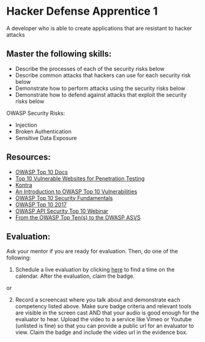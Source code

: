 # Hacker Defense Apprentice 1

A developer who is able to create applications that are resistant to hacker attacks

## Master the following skills:

* Describe the processes of each of the security risks below
* Describe common attacks that hackers can use for each security risk below
* Demonstrate how to perform attacks using the security risks below
* Demonstrate how to defend against attacks that exploit the security risks below

OWASP Security Risks:
* Injection
* Broken Authentication
* Sensitive Data Exposure

## Resources:

* [OWASP Top 10 Docs](https://owasp.org/www-project-top-ten/)
* [Top 10 Vulnerable Websites for Penetration Testing](https://securitytrails.com/blog/vulnerable-websites-for-penetration-testing)
* [Kontra](https://application.security/free-application-security-training)
* [An Introduction to OWASP Top 10 Vulnerabilities](https://www.udemy.com/course/an-introduction-to-owasp-top-10-vulnerabilities/)
* [OWASP Top 10 Security Fundamentals](https://codered.eccouncil.org/CourseDetails/owasp-top-10-security-fundamentals)
* [OWASP Top 10 2017](https://www.youtube.com/watch?v=rWHvp7rUka8&list=PLyqga7AXMtPPuibxp1N0TdyDrKwP9H_jD)
* [OWASP API Security Top 10 Webinar](https://www.youtube.com/watch?v=zTkv_9ChVPY)
* [From the OWASP Top Ten(s) to the OWASP ASVS](https://www.youtube.com/watch?v=nvzMN5Z8DJI)

## Evaluation:

Ask your mentor if you are ready for evaluation. Then, do one of the following:

1. Schedule a live evaluation by clicking [here](http://evals.codex.academy) to find a time on the calendar. After the evaluation, claim the badge.

or

2. Record a screencast where you talk about and demonstrate each competency listed above. Make sure badge criteria and relevant tools are visible in the screen cast AND that your audio is good enough for the evaluator to hear. Upload the video to a service like Vimeo or Youtube (unlisted is fine) so that you can provide a public url for an evaluator to view. Claim the badge and include the video url in the evidence box.
